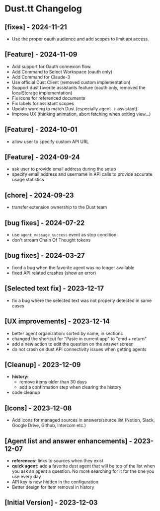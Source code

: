 # Dust.tt Changelog

## [fixes] - 2024-11-21

- Use the proper oauth audience and add scopes to limit api access.

## [Feature] - 2024-11-09

- Add support for Oauth connexion flow.
- Add Command to Select Workspace (oauth only)
- Add Command for Claude-3
- Use official Dust Client (removed custom implementation)
- Support dust favorite assistants feature (oauth only, removed the localStorage implementation)
- Fix icons for referenced documents
- Fix labels for assistant scopes
- Update wording to match Dust (especially agent -> assistant).
- Improve UX (thinking animation, abort fetching when exiting view...)

## [Feature] - 2024-10-01

- allow user to specify custom API URL

## [Feature] - 2024-09-24

- ask user to provide email address during the setup
- specify email address and username in API calls to provide accurate usage statistics

## [chore] - 2024-09-23

- transfer extension ownership to the Dust team

## [bug fixes] - 2024-07-22

- use `agent_message_success` event as stop condition
- don't stream Chain Of Thought tokens

## [bug fixes] - 2024-03-27

- fixed a bug when the favorite agent was no longer available
- fixed API related crashes (show an error)

## [Selected text fix] - 2023-12-17

- fix a bug where the selected text was not properly detected in same cases

## [UX improvements] - 2023-12-14

- better agent organization: sorted by name, in sections
- changed the shortcut for "Paste in current app" to "cmd + return"
- add a new action to edit the question on the answer screen
- do not crash on dust API connectivity issues when getting agents

## [Cleanup] - 2023-12-09

- **history:**
  - remove items older than 30 days
  - add a confirmation step when clearing the history
- code cleanup

## [Icons] - 2023-12-08

- Add icons for managed sources in answers/source list (Notion, Slack, Google Drive, Github, Intercom etc.)

## [Agent list and answer enhancements] - 2023-12-07

- **references:** links to sources when they exist
- **quick agent:** add a favorite dust agent that will be top of the list when you ask an agent a question. No more searching for it for the one you use every day
- API key is now hidden in the configuration
- Better design for item removal in history

## [Initial Version] - 2023-12-03
